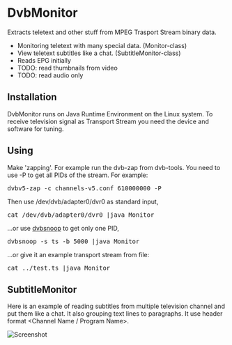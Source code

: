 # DvbMonitor

Extracts teletext and other stuff from MPEG Trasport Stream binary data.

- Monitoring teletext with many special data. (Monitor-class)
- View teletext subtitles like a chat. (SubtitleMonitor-class)
- Reads EPG initially
- TODO: read thumbnails from video
- TODO: read audio only

## Installation

DvbMonitor runs on Java Runtime Environment on the Linux system. To receive television signal as Transport Stream you need the device and software for tuning.

## Using

Make 'zapping'. For example run the dvb-zap from dvb-tools. You need to use -P to get all PIDs of the stream. For example:

<pre>
dvbv5-zap -c channels-v5.conf 610000000 -P 
</pre>

Then use /dev/dvb/adapter0/dvr0 as standard input,

<pre>
cat /dev/dvb/adapter0/dvr0 |java Monitor
</pre>

...or use [dvbsnoop](https://dvbsnoop.sourceforge.net/) to get only one PID,

<pre>
dvbsnoop -s ts -b 5000 |java Monitor
</pre>

...or give it an example transport stream from file:

<pre>
cat ../test.ts |java Monitor
</pre>

## SubtitleMonitor

Here is an example of reading subtitles from multiple television channel and put them like a chat. It also grouping text lines to paragraphs. It use header format <Channel Name / Program Name>.

![Screenshot](https://www.ohjelmakartta.fi/github/screenshot.jpg)
